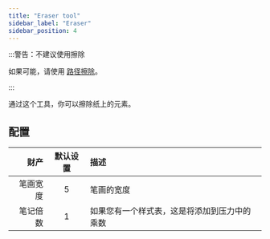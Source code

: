 ```yaml
---
title: "Eraser tool"
sidebar_label: "Eraser"
sidebar_position: 4
---
```



:::警告：不建议使用擦除

如果可能，请使用 [路径擦除](path_eraser)。

:::

通过这个工具，你可以擦除纸上的元素。

## 配置

|   财产 | 默认设置 | 描述                     |
| ----:|:----:|:---------------------- |
| 笔画宽度 |  5   | 笔画的宽度                  |
| 笔记倍数 |  1   | 如果您有一个样式表，这是将添加到压力中的乘数 |

